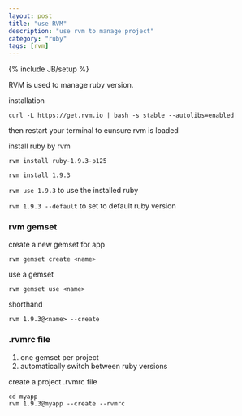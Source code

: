 ```yaml
---
layout: post
title: "use RVM"
description: "use rvm to manage project"
category: "ruby"
tags: [rvm]
---
```

{% include JB/setup %}

RVM is used to manage ruby version.

installation

```
curl -L https://get.rvm.io | bash -s stable --autolibs=enabled
```

then restart your terminal to eunsure rvm is loaded


install ruby by rvm

```
rvm install ruby-1.9.3-p125

rvm install 1.9.3
```

`rvm use 1.9.3` to use the installed ruby

`rvm 1.9.3 --default` to set to default ruby version


### rvm gemset

create a new gemset for app

`rvm gemset create <name>`

use a gemset

`rvm gemset use <name>`

shorthand

`rvm 1.9.3@<name> --create`

### .rvmrc file

1. one gemset per project
2. automatically switch between ruby versions

create a project .rvmrc file

```
cd myapp
rvm 1.9.3@myapp --create --rvmrc
```

